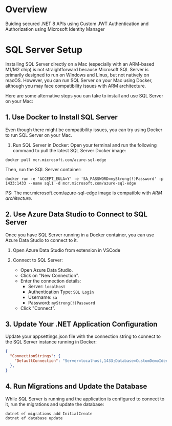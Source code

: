 # Overview
Buiding secured .NET 8 APIs using Custom JWT Authentication and Authorization using Microsoft Identity Manager


# SQL Server Setup
Installing SQL Server directly on a Mac (especially with an ARM-based M1/M2 chip) is not straightforward because Microsoft SQL Server is primarily designed to run on Windows and Linux, but not natively on macOS. However, you can run SQL Server on your Mac using Docker, although you may face compatibility issues with ARM architecture.

Here are some alternative steps you can take to install and use SQL Server on your Mac:

## 1. Use Docker to Install SQL Server
Even though there might be compatibility issues, you can try using Docker to run SQL Server on your Mac.

1. Run SQL Server in Docker:
Open your terminal and run the following command to pull the latest SQL Server Docker image:

```shell
docker pull mcr.microsoft.com/azure-sql-edge
```
Then, run the SQL Server container:

```shell
docker run -e 'ACCEPT_EULA=Y' -e 'SA_PASSWORD=myStrong(!)Password' -p 1433:1433 --name sql1 -d mcr.microsoft.com/azure-sql-edge
```
PS: The mcr.microsoft.com/azure-sql-edge image is compatible with *ARM architecture*.

## 2. Use Azure Data Studio to Connect to SQL Server
Once you have SQL Server running in a Docker container, you can use Azure Data Studio to connect to it.

1. Open Azure Data Studio from extension in VSCode

2. Connect to SQL Server:
    - Open Azure Data Studio.
    - Click on "New Connection".
    - Enter the connection details:
        - Server: `localhost`
        - Authentication Type: `SQL Login`
        - Username: `sa`
        - Password: `myStrong(!)Password`
    - Click "Connect".

## 3. Update Your .NET Application Configuration
Update your appsettings.json file with the connection string to connect to the SQL Server instance running in Docker:

```json
{
  "ConnectionStrings": {
    "DefaultConnection": "Server=localhost,1433;Database=CustomDemoIdentityDb;User Id=sa;Password=myStrong(!)Password;TrustServerCertificate=True"
  },
}
```

## 4. Run Migrations and Update the Database
While SQL Server is running and the application is configured to connect to it, run the migrations and update the database:

```shell
dotnet ef migrations add InitialCreate
dotnet ef database update
```
